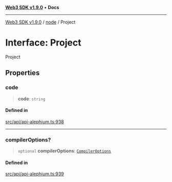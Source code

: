 [**Web3 SDK v1.9.0**](../../../README.md) • **Docs**

***

[Web3 SDK v1.9.0](../../../globals.md) / [node](../README.md) / Project

# Interface: Project

Project

## Properties

### code

> **code**: `string`

#### Defined in

[src/api/api-alephium.ts:938](https://github.com/Mystic-Nayy/alephium-web3/blob/c1afd789a197ce5fe21f08c2965942090157c33d/packages/web3/src/api/api-alephium.ts#L938)

***

### compilerOptions?

> `optional` **compilerOptions**: [`CompilerOptions`](CompilerOptions.md)

#### Defined in

[src/api/api-alephium.ts:939](https://github.com/Mystic-Nayy/alephium-web3/blob/c1afd789a197ce5fe21f08c2965942090157c33d/packages/web3/src/api/api-alephium.ts#L939)
